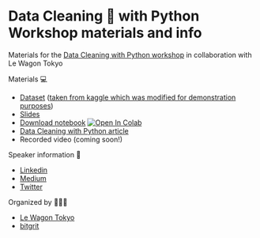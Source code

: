 # Data Cleaning 🧹 with Python Workshop materials and info

Materials for the [Data Cleaning with Python workshop](https://www.meetup.com/Le-Wagon-Tokyo-Coding-Station/events/279267393/) in collaboration with Le Wagon Tokyo

Materials 💻

- [Dataset](dirty_AB_NYC_2019.csv) ([taken from kaggle which was modified for demonstration purposes](https://www.kaggle.com/dgomonov/new-york-city-airbnb-open-data))
- [Slides](https://docs.google.com/presentation/d/1uLkAdABGWVvUzFSibr_LPcGmawT6lBT6GowwU_E3dEY/edit?usp=sharing)
- [Download notebook](Data_Cleaning_with_Python_Workshop.ipynb) [![Open In Colab](https://colab.research.google.com/assets/colab-badge.svg)](https://colab.research.google.com/drive/1Uk4uy12lVCmwOi4lji2FzoTQT-fo2uOq?usp=sharing)
- [Data Cleaning with Python article](https://medium.com/bitgrit-data-science-publication/data-cleaning-with-python-f6bc3da64e45)
- Recorded video (coming soon!)

Speaker information 📱

- [Linkedin](https://www.linkedin.com/in/benedictneo/)
- [Medium](https://benedictxneo.medium.com/)
- [Twitter](https://twitter.com/benthecoder1)

Organized by 🧑‍🤝‍🧑

- [Le Wagon Tokyo](https://www.lewagon.com/tokyo)
- [bitgrit](https://bitgrit.net/)
